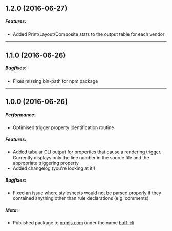 ## 1.2.0 (2016-06-27)

##### Features:
  - Added Print/Layout/Composite stats to the output table for each vendor

---

## 1.1.0 (2016-06-26)

##### Bugfixes:
 - Fixes missing bin-path for npm package

---

## 1.0.0 (2016-06-26)

##### Performance:
  - Optimised trigger property identification routine

##### Features:
  - Added tabular CLI output for properties that cause a rendering trigger. Currently displays only the line number in the source file and the appropriate triggering property
  - Added changelog (you're looking at it!)

##### Bugfixes:
  - Fixed an issue where stylesheets would not be parsed properly if they contained anything other than rule declarations (e.g. comments)

##### Meta:
  - Published package to [npmjs.com](https://www.npmjs.com) under the name [buff-cli](https://www.npmjs.com/package/buff-cli)
